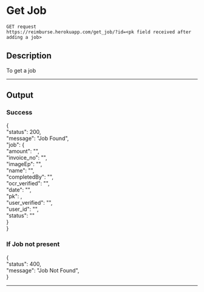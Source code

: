 # Get Job

    GET request
    https://reimburse.herokuapp.com/get_job/?id=<pk field received after adding a job>

## Description
To get a job

***

## Output

### Success<br />
{<br />
  "status": 200,<br />
  "message": "Job Found",<br />
  "job": {<br />
    "amount": "",<br />
    "invoice_no": "",<br />
    "imageEp": "",<br />
    "name": "",<br />
    "completedBy": "",<br />
    "ocr_verified": "",<br />
    "date": "",<br />
    "pk": ,<br />
    "user_verified": "",<br />
    "user_id": "",<br />
    "status": ""<br />
  }<br />
}<br />

### If Job not present<br />
{<br />
  "status": 400,<br />
  "message": "Job Not Found",<br />
}<br />

***
